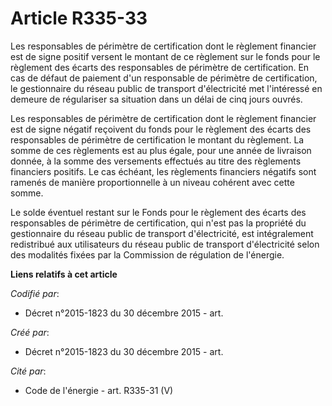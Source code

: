 # Article R335-33

Les responsables de périmètre de certification dont le règlement financier est de signe positif versent le montant de ce
règlement sur le fonds pour le règlement des écarts des responsables de périmètre de certification. En cas de défaut de
paiement d'un responsable de périmètre de certification, le gestionnaire du réseau public de transport d'électricité met
l'intéressé en demeure de régulariser sa situation dans un délai de cinq jours ouvrés.

Les responsables de périmètre de certification dont le règlement financier est de signe négatif reçoivent du fonds pour le
règlement des écarts des responsables de périmètre de certification le montant du règlement. La somme de ces règlements est
au plus égale, pour une année de livraison donnée, à la somme des versements effectués au titre des règlements financiers
positifs. Le cas échéant, les règlements financiers négatifs sont ramenés de manière proportionnelle à un niveau cohérent
avec cette somme.

Le solde éventuel restant sur le Fonds pour le règlement des écarts des responsables de périmètre de certification, qui n'est
pas la propriété du gestionnaire du réseau public de transport d'électricité, est intégralement redistribué aux utilisateurs
du réseau public de transport d'électricité selon des modalités fixées par la Commission de régulation de l'énergie.

**Liens relatifs à cet article**

_Codifié par_:

  - Décret n°2015-1823 du 30 décembre 2015 - art.

_Créé par_:

  - Décret n°2015-1823 du 30 décembre 2015 - art.

_Cité par_:

  - Code de l'énergie - art. R335-31 (V)
